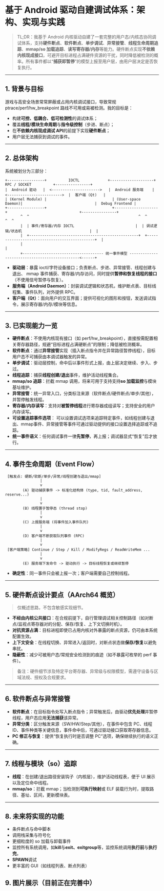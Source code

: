 # 基于 Android 驱动自建调试体系：架构、实现与实践

> TL;DR：我基于 Android 内核驱动自建了一套完整的用户态/内核态协同调试体系，支持**硬件断点**、**软件断点**、**单步调试**、**异常接管**、**线程生命周期追踪**、**mmap/so 加载追踪**、**读写寄存器/内存**等能力。硬件断点实现**不依赖内核现成接口**，可避开目标进程占满硬件资源的干扰，同时降低被检测的概率。所有事件都以“**捕获即暂停**”的模型上报至用户层，由用户层决定是否恢复执行。

---

## 1. 背景与目标

游戏与高安全场景常常屏蔽或占用内核调试接口，导致常规 ptrace/perf/hw_breakpoint 路线不可用或易被检测。我的目标是：

- 构建**可控、低耦合、低可检测性**的调试体系；
- 覆盖**线程/模块生命周期**与**指令级控制**（步进、断点）；
- 在**不依赖内核现成调试 API**的前提下实现**硬件断点**；
- 用户层无法捕获到调试的事件。

---

## 2. 总体架构

系统被划分为三部分：

```
+-----------------+          IOCTL             +--------------------+          RPC / SOCKET          +----------------+
|  Android 驱动   |  <---------------------->   |  Android 服务端    |  <------------------------->  |  客户端 (Qt)   |
| (Kernel Module) |                              | (User-space Daemon)|                                 |  Debug Frontend |
+-----------------+                              +--------------------+                                 +----------------+
       ^  ^                                                  ^  ^                                              ^  ^
       |  | 事件/寄存器/内存 IOCTL                            |  | 调试逻辑/状态机                               |  | 
       |  +--------------------------------------------------+  +----------------------------------------------+  |
       |                                                                                                         |
       +------------------------------------- 统一事件模型 -----------------------------------------------<------+
```

- **驱动层**：暴露 ioctl/字符设备接口；负责断点、步进、异常接管、线程创建与退出、 mmap 事件捕获、寄存器/内存访问，同时提供**暂停和恢复线程的接口**（不使用信号暂停与恢复）。
- **服务端（Android Daemon）**：封装调试逻辑和状态机，维护断点表、目标线程集、事件队列，对外提供 RPC。
- **客户端（Qt）**：面向用户的交互界面；提供可视化的图形和按钮，发送调试指令，展示寄存器/内存/模块等信息。

---

## 3. 已实现能力一览

- **硬件断点**：不使用内核现有接口（如 perf/hw_breakpoint），直接按需配置相关寄存器路径，规避“目标进程占满硬断点”的限制；降低被检测概率。
- **软件断点**：通过**异常接管**实现（插入断点指令并在异常路径暂停线程），目标用户态不可捕获由本调试器触发的异常。
- **单步调试**：驱动层控制，命中后以事件形式上报，由上层决定继续、步入、步过。
- **线程追踪**：捕获**线程创建/退出**事件，维护活动线程集合。
- **mmap/so 追踪**：拦截 mmap 调用，将来可用于支持支持**so 加载监控**与模块基址维护。
- **异常接管**：统一异常入口，分类标注来源（软件断点/硬件断点/单步/其他），并暂停触发线程。
- **寄存器/内存读写**：支持对**被暂停线程**进行寄存器成组读写；支持安全的用户内存读写。
- **可设置追踪事件选项**： 可以设置调试选项来追踪特定事件，如线程创建与退出、mmap事件、异常接管等事件可通过驱动提供的接口设置选择追踪或不追踪。
- **统一事件语义**：任何调试事件一律**先暂停**，再上报；调试器显式“恢复”后才放行。

---

## 4. 事件生命周期（Event Flow）

```
 [触发点: 硬断/软断/单步/异常/线程创建与退出/mmap]
                |
                v
        (A) 驱动捕获事件 -> 标准化结构体 (type, tid, fault_address, reserve...)
                |
                v
        (B) 线程置于暂停态 (thread stop)
                |
                v
        (C) 上报服务端 (将事件加入事件队列)
                |
                v
        (D) 客户端不断获取队列事件 (RPC)
                |
                v
 [客户端策略] Continue / Step / Kill / ModifyRegs / ReadWriteMem ...
                |
                v
        (E) 服务端下发命令 -> 驱动执行 -> 目标线程恢复或继续暂停
```

- **确定性**：同一事件只会被上报一次；客户端需要自己控制线程。

---

## 5. 硬件断点设计要点（AArch64 概览）

> 仅概述思路，不包含敏感实现细节。

- **不经由内核公共接口**：在合规前提下，自行管理调试相关控制路径（如对断点/监视点寄存器对的分配、保存/恢复、上下文切换时机）。
- **对抗资源占满**：目标进程即使已占用内核对外暴露的断点资源，仍可由本系统配置生效。
- **上下文安全**：在线程切换、异常进入/返回时，对断点状态做**保存/恢复**以避免串扰。
- **隐蔽性**：减少可被用户态/常规安全检测到的痕迹（如不暴露可枚举的 perf 事件）。

> 备注：硬件细节涉及特定平台寄存器、异常级与权限模型，需遵守设备与区域法规、授权及合规要求。

---

## 6. 软件断点与异常接管

- **软件断点**：在目标指令处写入断点指令；异常触发后，由驱动**优先处理**并暂停线程，用户态应用**无法捕获**该异常。
- **异常分类**：区分触发来源（SW/HW/Step/其他），在事件中包含 PC、线程 ID、事件种类等关键信息，事件命中后，可通过驱动接口获取寄存器信息。
- **PC 修正与恢复**：提供“恢复执行时是否调整 PC”选项，确保继续执行的语义正确。

---

## 7. 线程与模块（so）追踪

- **线程**：在创建/退出路径安装钩子（内核层），维护活动线程表，便于 UI 展示以及定位命中线程。
- **mmap/so**：拦截 mmap；当检测到**可执行映射**或 ELF 装载行为时，提取路径、基址、区间，更新模块表。

---

## 8. 未来将实现的功能

- 条件断点与命中脚本
- 调用栈采集与符号化
- 更细粒度的 so 加载与卸载事件
- 监控所有系统调用，如**kill**与**exit、exitgroup**等，监控系统调用**执行前**与**执行完**。
- **SPAWN**调试
- 更丰富的 GUI（如线程列表、断点列表）

##  9. 图片展示（目前正在完善中）